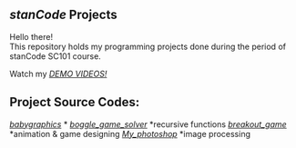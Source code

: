 ## *stanCode* Projects
Hello there!\
This repository holds my programming projects done during the period of stanCode SC101 course.

Watch my *[DEMO VIDEOS!](https://drive.google.com/drive/folders/1hTkSc0X3D_Xl9pNyvYvWnaPBOaLGmqes?usp=sharing)*

## Project Source Codes:
*[babygraphics](https://github.com/sickle25/sc-projects/tree/main/stanCode_Projects/babygraphics)*
 *
*[boggle_game_solver](https://github.com/sickle25/sc-projects/tree/main/stanCode_Projects/boggle_game_solver)*
 *recursive functions
*[breakout_game](https://github.com/sickle25/sc-projects/tree/main/stanCode_Projects/breaak_out_game)*
 *animation & game designing
*[My_photoshop](https://github.com/sickle25/sc-projects/tree/main/stanCode_Projects/my_photoshop)*
 *image processing
